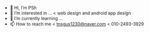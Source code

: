 - 👋 Hi, I’m PSh
- 👀 I’m interested in ...
     < web design and android app design
- 🌱 I’m currently learning ...
- 📫 How to reach me
     < tnsgus1230@naver.com
     < 010-2493-3929 

<!---
tnsgus1230/tnsgus1230 is a ✨ special ✨ repository because its `README.md` (this file) appears on your GitHub profile.
You can click the Preview link to take a look at your changes.
--->
